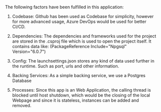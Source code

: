 The following factors have been fulfilled in this application:

1. Codebase:          Github has been used as Codebase for simplicity, however for more advanced usage, Azure DevOps would be used for better CI/CD.

2. Dependencies:      The dependencies and frameworks used for the project are stored in the .csproj file which is used to open the project itself.
                      It contains data like: (PackageReference Include="Npgsql" Version="6.0.7")
               
3. Config:            The launchsettings.json stores any kind of data used further in the runtime. Such as port, urls and other information.

4. Backing Services:  As a simple backing service, we use a Postgres Database 

6. Processes:         Since this app is an Web Application, the calling thread is blocked until host shutdown, which would be the closing of the local Webpage and 
                      since it is stateless, instances can be added and removed.
